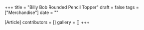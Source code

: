 +++
title = "Billy Bob Rounded Pencil Topper"
draft = false
tags = ["Merchandise"]
date = ""

[Article]
contributors = []
gallery = []
+++